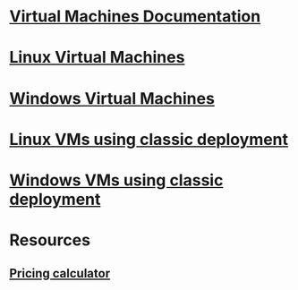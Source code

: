 # [Virtual Machines Documentation](index.md)

# [Linux Virtual Machines](linux/overview.md)
# [Windows Virtual Machines](windows/overview.md)
# [Linux VMs using classic deployment](linux/overview.md?toc=%2fvirtual-machines%2flinux%2fclassic%2ftoc.json)
# [Windows VMs using classic deployment](windows/overview.md?toc=%2fvirtual-machines%2fwindows%2fclassic%2ftoc.json)
# Resources
## [Pricing calculator](https://www.azure.cn/pricing/calculator/)
<!--ms.date: 04/19/2018 -->